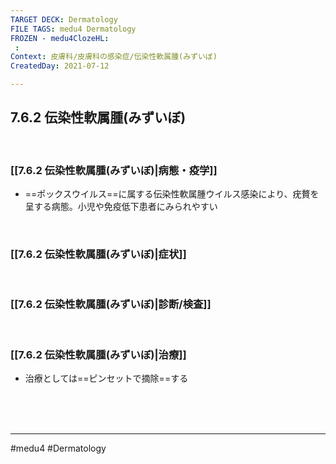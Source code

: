 ```yaml
---
TARGET DECK: Dermatology
FILE TAGS: medu4 Dermatology
FROZEN - medu4ClozeHL:
 : 
Context: 皮膚科/皮膚科の感染症/伝染性軟属腫(みずいぼ)
CreatedDay: 2021-07-12

---
```


## 7.6.2 伝染性軟属腫(みずいぼ)

<br>

### [[7.6.2 伝染性軟属腫(みずいぼ)|病態・疫学]]
* ==ポックスウイルス==に属する伝染性軟属腫ウイルス感染により、疣贅を呈する病態。小児や免疫低下患者にみられやすい
<!--ID: 1626163349648-->


<br>

### [[7.6.2 伝染性軟属腫(みずいぼ)|症状]]


<br>

### [[7.6.2 伝染性軟属腫(みずいぼ)|診断/検査]]


<br>

### [[7.6.2 伝染性軟属腫(みずいぼ)|治療]]
* 治療としては==ピンセットで摘除==する
<!--ID: 1626163349653-->


<br><br><br>

---
#medu4 #Dermatology  
